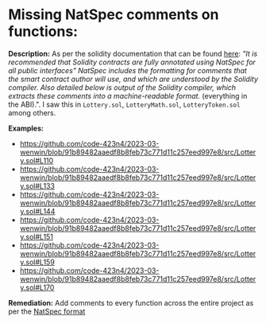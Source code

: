# Missing NatSpec comments on functions:

**Description:**
As per the solidity documentation that can be found [here](https://docs.soliditylang.org/en/v0.8.19/natspec-format.html): *"It is recommended that Solidity contracts are fully annotated using NatSpec for all public interfaces" NatSpec includes the formatting for comments that the smart contract author will use, and which are understood by the Solidity compiler. Also detailed below is output of the Solidity compiler, which extracts these comments into a machine-readable format.* (everything in the ABI).". I saw this in `Lottery.sol`, `LotteryMath.sol`, `LotteryToken.sol` among others.   

**Examples:**
- https://github.com/code-423n4/2023-03-wenwin/blob/91b89482aaedf8b8feb73c771d11c257eed997e8/src/Lottery.sol#L110
- https://github.com/code-423n4/2023-03-wenwin/blob/91b89482aaedf8b8feb73c771d11c257eed997e8/src/Lottery.sol#L133
- https://github.com/code-423n4/2023-03-wenwin/blob/91b89482aaedf8b8feb73c771d11c257eed997e8/src/Lottery.sol#L144
- https://github.com/code-423n4/2023-03-wenwin/blob/91b89482aaedf8b8feb73c771d11c257eed997e8/src/Lottery.sol#L151
- https://github.com/code-423n4/2023-03-wenwin/blob/91b89482aaedf8b8feb73c771d11c257eed997e8/src/Lottery.sol#L159
- https://github.com/code-423n4/2023-03-wenwin/blob/91b89482aaedf8b8feb73c771d11c257eed997e8/src/Lottery.sol#L170

**Remediation:**
Add comments to every function across the entire project as per the [NatSpec format](https://docs.soliditylang.org/en/v0.8.19/natspec-format.html)